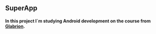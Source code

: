 ## SuperApp
#### In this project I`m studying Android development on the course from [Glabrion](http://glabrion.ru/).
